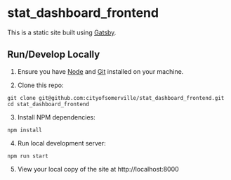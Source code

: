 # stat_dashboard_frontend

This is a static site built using [Gatsby](https://www.gatsbyjs.org/).

## Run/Develop Locally

1. Ensure you have [Node](https://nodejs.org/en/download/) and [Git](https://git-scm.com/) installed on your machine.

2. Clone this repo:

```
git clone git@github.com:cityofsomerville/stat_dashboard_frontend.git
cd stat_dashboard_frontend
```

3. Install NPM dependencies:

```
npm install
```

4. Run local development server:

```
npm run start
```

5. View your local copy of the site at http://localhost:8000
